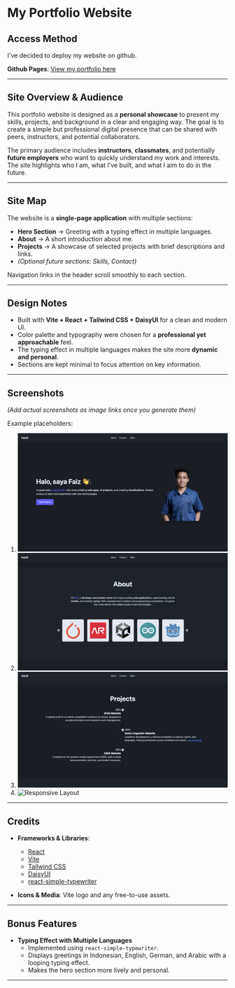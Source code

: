 # My Portfolio Website

## Access Method

I've decided to deploy my website on github.

**Github Pages**: [View my portfolio here](https://faizr206.github.io/my-portfolio/)

---

## Site Overview & Audience

This portfolio website is designed as a **personal showcase** to present my skills, projects, and background in a clear and engaging way. The goal is to create a simple but professional digital presence that can be shared with peers, instructors, and potential collaborators.

The primary audience includes **instructors**, **classmates**, and potentially **future employers** who want to quickly understand my work and interests. The site highlights who I am, what I’ve built, and what I aim to do in the future.

---

## Site Map

The website is a **single-page application** with multiple sections:

- **Hero Section** → Greeting with a typing effect in multiple languages.
- **About** → A short introduction about me.
- **Projects** → A showcase of selected projects with brief descriptions and links.
- _(Optional future sections: Skills, Contact)_

Navigation links in the header scroll smoothly to each section.

---

## Design Notes

- Built with **Vite + React + Tailwind CSS + DaisyUI** for a clean and modern UI.
- Color palette and typography were chosen for a **professional yet approachable** feel.
- The typing effect in multiple languages makes the site more **dynamic and personal**.
- Sections are kept minimal to focus attention on key information.

---

## Screenshots

_(Add actual screenshots as image links once you generate them)_

Example placeholders:

1. ![Hero Section](./screenshots/hero.png)
2. ![About Section](./screenshots/about.png)
3. ![Projects Section](./screenshots/projects.png)
4. ![Responsive Layout](./screenshots/responsive.png)

---

## Credits

- **Frameworks & Libraries**:

  - [React](https://react.dev/)
  - [Vite](https://vitejs.dev/)
  - [Tailwind CSS](https://tailwindcss.com/)
  - [DaisyUI](https://daisyui.com/)
  - [react-simple-typewriter](https://www.npmjs.com/package/react-simple-typewriter)

- **Icons & Media**: Vite logo and any free-to-use assets.

---

## Bonus Features

- **Typing Effect with Multiple Languages**
  - Implemented using `react-simple-typewriter`.
  - Displays greetings in Indonesian, English, German, and Arabic with a looping typing effect.
  - Makes the hero section more lively and personal.

---
